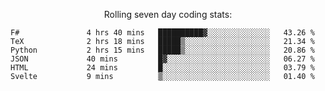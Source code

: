 <!--<p align="center">
  <img width="auto" src ="https://github-readme-stats.vercel.app/api/top-langs/?username=syrkis&layout=compact&hide_border=true&theme=darcula&bg_color=00000000&langs_count=6&hide=jupyter%20notebook,JavaScript,HTML" width = 400>
      <img src ="https://github-readme-streak-stats.herokuapp.com?user=syrkis&theme=darcula&hide_border=true&background=FFFFFF00" width = 400>

</p>-->
<p align="center">Rolling seven day coding stats:</p>
<!--START_SECTION:waka-->

```text
F#               4 hrs 40 mins   ██████████▓░░░░░░░░░░░░░░   43.26 %
TeX              2 hrs 18 mins   █████▒░░░░░░░░░░░░░░░░░░░   21.34 %
Python           2 hrs 15 mins   █████▒░░░░░░░░░░░░░░░░░░░   20.86 %
JSON             40 mins         █▓░░░░░░░░░░░░░░░░░░░░░░░   06.27 %
HTML             24 mins         █░░░░░░░░░░░░░░░░░░░░░░░░   03.79 %
Svelte           9 mins          ▒░░░░░░░░░░░░░░░░░░░░░░░░   01.40 %
```

<!--END_SECTION:waka-->
